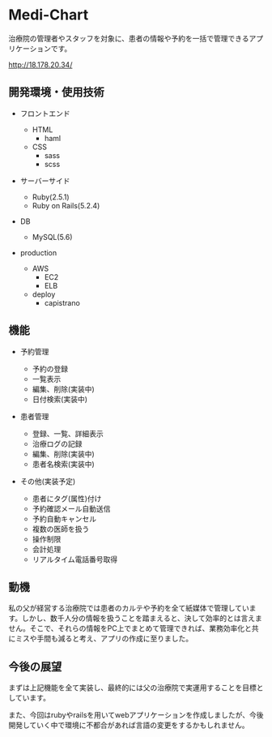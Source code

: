 # Medi-Chart
治療院の管理者やスタッフを対象に、患者の情報や予約を一括で管理できるアプリケーションです。

http://18.178.20.34/


## 開発環境・使用技術
- フロントエンド
  - HTML
    - haml
  - CSS
    - sass
    - scss

- サーバーサイド
  - Ruby(2.5.1)
  - Ruby on Rails(5.2.4)

- DB
  - MySQL(5.6)

- production
  - AWS
    - EC2
    - ELB
  - deploy
    - capistrano



## 機能
- 予約管理
  - 予約の登録
  - 一覧表示
  - 編集、削除(実装中)
  - 日付検索(実装中)

- 患者管理
  - 登録、一覧、詳細表示
  - 治療ログの記録
  - 編集、削除(実装中)
  - 患者名検索(実装中)

- その他(実装予定)
  - 患者にタグ(属性)付け
  - 予約確認メール自動送信
  - 予約自動キャンセル
  - 複数の医師を扱う
  - 操作制限
  - 会計処理
  - リアルタイム電話番号取得



## 動機
私の父が経営する治療院では患者のカルテや予約を全て紙媒体で管理しています。しかし、数千人分の情報を扱うことを踏まえると、決して効率的とは言えません。そこで、それらの情報をPC上でまとめて管理できれば、業務効率化と共にミスや手間も減ると考え、アプリの作成に至りました。



## 今後の展望
まずは上記機能を全て実装し、最終的には父の治療院で実運用することを目標としています。

また、今回はrubyやrailsを用いてwebアプリケーションを作成しましたが、今後開発していく中で環境に不都合があれば言語の変更をするかもしれません。